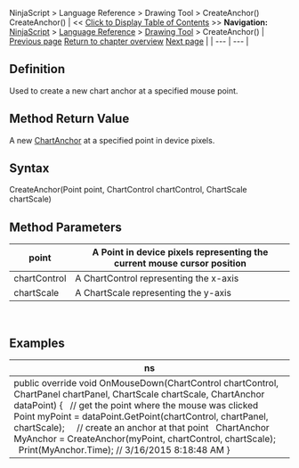 ﻿
NinjaScript \> Language Reference \> Drawing Tool \> CreateAnchor()
CreateAnchor()
| \<\< [Click to Display Table of Contents](createanchor.md) \>\> **Navigation:**     [NinjaScript](ninjascript-1.md) \> [Language Reference](language_reference_wip-1.md) \> [Drawing Tool](drawing_tools-1.md) \> CreateAnchor() | [Previous page](converttoverticalpixels-1.md) [Return to chapter overview](drawing_tools-1.md) [Next page](displayonchartsmenus-1.md) |
| --- | --- |
## Definition
Used to create a new chart anchor at a specified mouse point.
 
## Method Return Value
A new [ChartAnchor](chartanchor-1.md) at a specified point in device pixels.
## 
## Syntax
CreateAnchor(Point point, ChartControl chartControl, ChartScale chartScale)   
## 
## Method Parameters
| point | A Point in device pixels representing the current mouse cursor position |
| --- | --- |
| chartControl | A ChartControl representing the x\-axis |
| chartScale | A ChartScale representing the y\-axis |
 
## 
## Examples
| ns |
| --- |
| public override void OnMouseDown(ChartControl chartControl, ChartPanel chartPanel, ChartScale chartScale, ChartAnchor dataPoint) {    // get the point where the mouse was clicked    Point myPoint \= dataPoint.GetPoint(chartControl, chartPanel, chartScale);        // create an anchor at that point    ChartAnchor MyAnchor \= CreateAnchor(myPoint, chartControl, chartScale);        Print(MyAnchor.Time); // 3/16/2015 8:18:48 AM } |

